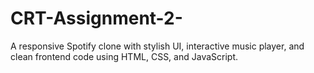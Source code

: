 # CRT-Assignment-2-
A responsive Spotify clone with stylish UI, interactive music player, and clean frontend code using HTML, CSS, and JavaScript.
